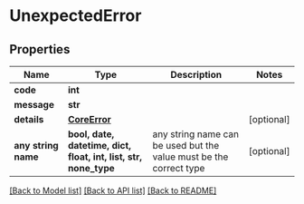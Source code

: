 # UnexpectedError


## Properties
Name | Type | Description | Notes
------------ | ------------- | ------------- | -------------
**code** | **int** |  | 
**message** | **str** |  | 
**details** | [**CoreError**](CoreError.md) |  | [optional] 
**any string name** | **bool, date, datetime, dict, float, int, list, str, none_type** | any string name can be used but the value must be the correct type | [optional]

[[Back to Model list]](../README.md#documentation-for-models) [[Back to API list]](../README.md#documentation-for-api-endpoints) [[Back to README]](../README.md)


